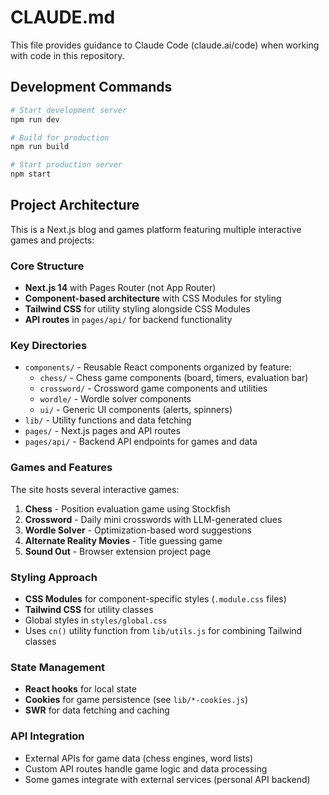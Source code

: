 # CLAUDE.md

This file provides guidance to Claude Code (claude.ai/code) when working with code in this repository.

## Development Commands

```bash
# Start development server
npm run dev

# Build for production
npm run build

# Start production server
npm start
```

## Project Architecture

This is a Next.js blog and games platform featuring multiple interactive games and projects:

### Core Structure
- **Next.js 14** with Pages Router (not App Router)
- **Component-based architecture** with CSS Modules for styling
- **Tailwind CSS** for utility styling alongside CSS Modules
- **API routes** in `pages/api/` for backend functionality

### Key Directories
- `components/` - Reusable React components organized by feature:
  - `chess/` - Chess game components (board, timers, evaluation bar)
  - `crossword/` - Crossword game components and utilities
  - `wordle/` - Wordle solver components
  - `ui/` - Generic UI components (alerts, spinners)
- `lib/` - Utility functions and data fetching
- `pages/` - Next.js pages and API routes
- `pages/api/` - Backend API endpoints for games and data

### Games and Features
The site hosts several interactive games:
1. **Chess** - Position evaluation game using Stockfish
2. **Crossword** - Daily mini crosswords with LLM-generated clues
3. **Wordle Solver** - Optimization-based word suggestions
4. **Alternate Reality Movies** - Title guessing game
5. **Sound Out** - Browser extension project page

### Styling Approach
- **CSS Modules** for component-specific styles (`.module.css` files)
- **Tailwind CSS** for utility classes
- Global styles in `styles/global.css`
- Uses `cn()` utility function from `lib/utils.js` for combining Tailwind classes

### State Management
- **React hooks** for local state
- **Cookies** for game persistence (see `lib/*-cookies.js`)
- **SWR** for data fetching and caching

### API Integration
- External APIs for game data (chess engines, word lists)
- Custom API routes handle game logic and data processing
- Some games integrate with external services (personal API backend)